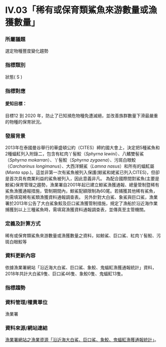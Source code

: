# IV.03「稀有或保育類鯊魚來游數量或漁獲數量」

<script type="text/javascript" src="http://cdn.mathjax.org/mathjax/latest/MathJax.js?config=TeX-AMS-MML_HTMLorMML"></script>

### 所屬議題
選定物種豐度變化趨勢
### 指標類別
狀態( S )
### 指標對應
#### 愛知目標：
目標12 到 2020 年，防止了已知瀕危物種免遭滅絕，並改善族群數量下滑最嚴重的物種的保育狀況。
### 發展背景
2013年在泰國曼谷舉行的華盛頓公約（CITES）締約國大會上，決定把5種鯊魚和2種蝠魟列入附錄二，包含有紅肉丫髻鮫（*Sphyrna lewini*）、八鰭雙髻鯊（*Sphyrna mokarran*）、丫髻鮫（*Sphyrna zygaena*）、污斑白眼鮫（*Carcharinus longimanus*）、大西洋鯖鯊（*Lamna nasus*）和所有的蝠魟屬(*Manta* spp.)。這並非第一次有鯊魚被列入保護(鯨鯊和姥鯊已列入CITES)，但卻是首次具有商業利益的鯊魚被列入，因此意義非凡。 為配合國際間對鯊魚(主要是鯨鯊)保育管理之趨勢，漁業署自2001年起已建立鯨鯊漁獲通報、總量管制暨稀有鯊魚漁獲通報措施，管制期間內，鯨鯊配額限制為60尾。若捕獲其他稀有鯊魚，則需填寫稀有鯊類漁獲資料通報調查表。 另外針對大白鯊、象鯊與巨口鯊，漁業署於2013年公告了大白鯊象鮫及巨口鯊漁獲管制措施，規定了漁船於沿近海作業捕獲到以上三種鯊魚時，需填寫漁獲資料通報調查表，並傳真至主管機關。
### 定義及計算方式
稀有或保育類鯊魚來游數量或漁獲數量之資料，如鯨鯊、巨口鯊、紅肉丫髻鮫、污斑白眼鮫等
### 資料更新內容
依據漁業署網站「沿近海大白鯊、巨口鯊、象鮫、鬼蝠魟漁獲通報統計」資料， 2018年共計大白鯊9隻、巨口鯊46隻、象鮫0隻、鬼蝠魟13隻。
### 指標趨勢
### 資料管理/權責單位
漁業署
### 資料來源/網站連結
[漁業署網站之漁業資源「沿近海大白鯊、巨口鯊、象鮫、鬼蝠魟漁獲通報統計」](https://www.fa.gov.tw/cht/ResourceSharksAndManta/index.aspx)。